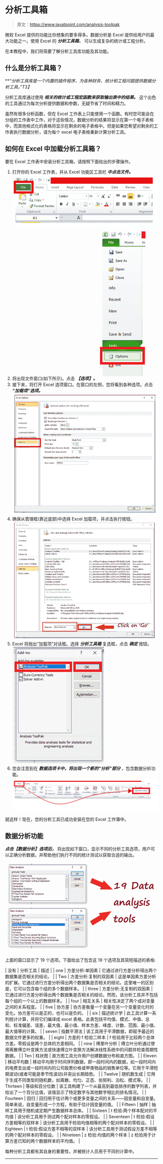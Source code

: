 # 分析工具箱

> 原文：<https://www.javatpoint.com/analysis-toolpak>

微软 Excel 提供的功能比你想象的要多得多。数据分析是 Excel 提供给用户的最大功能之一。使用 Excel 的 ***分析工具箱、*** 可以生成复杂的统计或工程分析。

在本教程中，我们将简要了解分析工具库功能及其功能。

## 什么是分析工具箱？

***“分析工具库是一个内置的插件程序，为各种财务、统计和工程问题提供数据分析工具。”*T3】**

分析工具库通过使用 ***相关的统计或工程宏函数来获取输出表中的结果。*** 这个出色的工具通过为每次分析提供数据和参数，无疑节省了时间和精力。

虽然有很多分析函数，但在 Excel 工作表上只能使用一个函数。有时您可能会在分组的工作表中工作，对于这些情况，数据分析的结果将显示在第一个电子表格中，而其他格式化的表格将显示在剩余的电子表格中。但是如果您希望对剩余的工作表执行数据分析，请为每个 excel 电子表格重新计算分析工具。

## 如何在 Excel 中加载分析工具箱？

要在 Excel 工作表中安装分析工具箱，请按照下面给出的步骤操作。

1.  打开你的 Excel 工作表，并从 Excel 功能区工具栏 ***中点击文件。***
    ![Analysis ToolPak](img/cf4ee2d6a06d58f484047a32c938409f.png)
2.  将出现文件窗口(如下所示)。点击 ***【选项】。***
    ![Analysis ToolPak](img/b41146ab1a7dacbd2b78755973c89f23.png)
3.  接下来，将打开 Excel 选项窗口。在窗口的左侧，您将看到各种选项。点击 ***“加载项”选项。***
    ![Analysis ToolPak](img/2c07607dfc025d098ced0253fe8bc497.png)
4.  确保从管理框(靠近底部)中选择 Excel 加载项，并点击执行按钮。
    ![Analysis ToolPak](img/b390ddd6d111f464e7536da446ed2af9.png)
5.  Excel 将抛出“加载项”对话框。选择 ***分析工具箱*** 复选框，点击 ***确定*** 按钮。
    ![Analysis ToolPak](img/8f8cb27448735563ab985d675c1d5adb.png)
6.  您会注意到在 ***数据选项卡中，将出现一个新的“分析”部分*** ，包含数据分析功能。
    ![Analysis ToolPak](img/a8ee7fdbc327a2110e03f491a7e58878.png)

就这样！现在，您的分析工具已成功安装在您的 Excel 工作簿中。

## 数据分析功能

***点击【数据分析】选项后，*** 将出现如下窗口，显示不同的分析工具选项，用户可以正确分析数据，并帮助他们执行不同的统计测试以获取合适的输出。

![Analysis ToolPak](img/4371901f1c45372ca29567f416118452.png)

上面的窗口显示了 19 个选项。下面给出了包含这 19 个选项及其简短描述的表格:

| 没有 | 分析工具 | 描述 |
| one | 方差分析:单因素 | 它通过进行方差分析得出两个数据集是否相关的结论。 |
| Two | 方差分析:复制的双因素 | 这是单因素方差分析的扩展。它通过进行方差分析得出两个数据集是否相关的结论。这里唯一的区别是，它可以包含每个组的多个数据样本。 |
| three | 方差分析:无复制的双因素 | 它通过进行方差分析得出两个数据集是否相关的结论。然而，该分析工具并不包括每个组的一个以上的数据样本。 |
| four | 相互关系 | 相关性决定了两个成对变量之间的关系程度。 |
| five | 协方差 | 协方差衡量一个变量在另一个变量变化时的变化。协方差可以是正的，也可以是负的。 |
| six | 描述统计学 | 此工具计算一系列统计计算，并将它们编译成 excel 表格。此表包括平均值、模式、中值、总和、标准偏差、误差、最大值、最小值、样本方差、峰度、计数、范围、最小值、最大值等的计算。 |
| seven | 指数平滑法 | 该工具用于平滑数据，即赋予最近的数据文件更多的权重。 |
| eight | 方差的 f 检验二样本 | f 检验用于比较两个总体方差。零假设是两个总体的方差相同。 |
| nine | 傅里叶分析 | 傅立叶分析通过使用离散傅立叶变换方法或快速傅立叶变换方法解决线性系统中的问题并检查周期性数据。 |
| Ten | 柱状图 | 直方图工具允许用户创建数据分布和直方图。 |
| Eleven | 移动平均数 | 移动平均用于时间序列数据，即一段时间内的数据，如一段时间内的电费支出或一段时间内的公司股票价格或甲类物品的销售单位等。它用于平滑短期波动(或者可能是季节性波动)并突出长期趋势。 |
| Twelve | 随机数生成 | 它用于生成不同类型的随机数，如离散、均匀、正态、伯努利、泊松、模式等。 |
| Thirteen | 等级和百分位数 | 该工具构建了一个从最高到最低排序的数字列表，并给出了一个百分比值，该值显示了特定数字与其他数字相比的排名情况。 |
| Fourteen | 回归 | 回归用于估计两个或更多变量之间的关系——因变量和自变量。简单来说，自变量形成一个方程，有助于估计因变量的值。 |
| Fifteen | 抽样 | 抽样工具用于随机或定期产生数据样本总体。 |
| Sixteen | t 检验:两个样本配对的平均值 | 该分析工具用于测试两个配对样本的零假设。 |
| Seventeen | t 检验:假设方差相等的双样本 | 该分析工具用于检验均值相等的两个配对样本的零假设。 |
| Eighteen | t 检验:假设方差不相等的双样本 | 该分析工具用于测试假设方差不相等的两个配对样本的零假设。 |
| Nineteen | z 检验:均值的两个样本 | z 检验用于计算方差已知的两个数据样本的平均值。 |

每种分析工具都有其自身的重要性，并被统计人员用于不同的计算中。

* * *